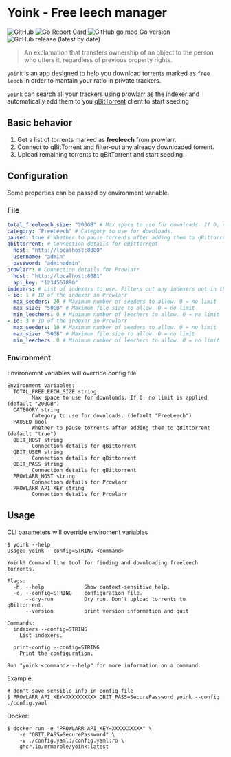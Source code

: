 # Yoink - Free leech manager

![GitHub](https://img.shields.io/github/license/mrmarble/yoink)
[![Go Report Card](https://goreportcard.com/badge/github.com/mrmarble/yoink)](https://goreportcard.com/report/github.com/mrmarble/yoink)
![GitHub go.mod Go version](https://img.shields.io/github/go-mod/go-version/mrmarble/yoink)
![GitHub release (latest by date)](https://img.shields.io/github/v/release/mrmarble/yoink)

> An exclamation that transfers ownership of an object to the person who utters it, regardless of previous property rights.

`yoink` is an app designed to help you download torrents marked as `free leech` in order to mantain your ratio in private trackers.

`yoink` can search all your trackers using [prowlarr](https://github.com/Prowlarr/Prowlarr) as the indexer and automatically add them to you [qBitTorrent](https://github.com/qbittorrent/qBittorrent) client to start seeding

## Basic behavior

1. Get a list of torrents marked as **freeleech** from prowlarr.
2. Connect to qBitTorrent and filter-out any already downloaded torrent.
3. Upload remaining torrents to qBitTorrent and start seeding.

## Configuration

Some properties can be passed by environment variable.

### File

<!-- CONFIG_FILE -->
```yaml
total_freeleech_size: "200GB" # Max space to use for downloads. If 0, no limit is applied
category: "FreeLeech" # Category to use for downloads.
paused: true # Whether to pause torrents after adding them to qBittorrentf
qbittorrent: # Connection details for qBittorrent
  host: "http://localhost:8080"
  username: "admin"
  password: "adminadmin"
prowlarr: # Connection details for Prowlarr
  host: "http://localhost:8081"
  api_key: "1234567890"
indexers: # List of indexers to use. Filters out any indexers not in this list
- id: 1 # ID of the indexer in Prowlarr
  max_seeders: 20 # Maximum number of seeders to allow. 0 = no limit
  max_size: "50GB" # Maximum file size to allow. 0 = no limit
  min_leechers: 0 # Minimum number of leechers to allow. 0 = no limit
- id: 3 # ID of the indexer in Prowlarr
  max_seeders: 10 # Maximum number of seeders to allow. 0 = no limit
  max_size: "50GB" # Maximum file size to allow. 0 = no limit
  min_leechers: 0 # Minimum number of leechers to allow. 0 = no limit
```
<!-- END_CONFIG_FILE -->
### Environment

Environemnt variables will override config file
<!-- ENV_VARS -->
```
Environment variables:
  TOTAL_FREELEECH_SIZE string
    	Max space to use for downloads. If 0, no limit is applied (default "200GB")
  CATEGORY string
    	Category to use for downloads. (default "FreeLeech")
  PAUSED bool
    	Whether to pause torrents after adding them to qBittorrent (default "true")
  QBIT_HOST string
    	Connection details for qBittorrent
  QBIT_USER string
    	Connection details for qBittorrent
  QBIT_PASS string
    	Connection details for qBittorrent
  PROWLARR_HOST string
    	Connection details for Prowlarr
  PROWLARR_API_KEY string
    	Connection details for Prowlarr
```
<!-- END_ENV_VARS -->

## Usage

CLI parameters will override enviroment variables

```
$ yoink --help
Usage: yoink --config=STRING <command>

Yoink! Command line tool for finding and downloading freeleech torrents.

Flags:
  -h, --help             Show context-sensitive help.
  -c, --config=STRING    configuration file.
      --dry-run          Dry run. Don't upload torrents to qBittorrent.
      --version          print version information and quit

Commands:
  indexers --config=STRING
    List indexers.

  print-config --config=STRING
    Print the configuration.

Run "yoink <command> --help" for more information on a command.
```

Example:

```shell
# don't save sensible info in config file
$ PROWLARR_API_KEY=XXXXXXXXXX QBIT_PASS=SecurePassword yoink --config ./config.yaml
```

Docker:

```shell
$ docker run -e "PROWLARR_API_KEY=XXXXXXXXXX" \
    -e "QBIT_PASS=SecurePassword" \
    -v ./config.yaml:/config.yaml:ro \
    ghcr.io/mrmarble/yoink:latest
```
